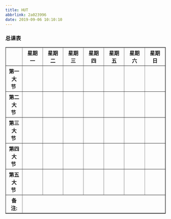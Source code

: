 ```yaml
---
title: HUT
abbrlink: 2a023996
date: 2019-09-06 10:10:10
---
```


### 总课表


<i class="fa fa-calendar"></i>

<table id="kbtable" border="1" width="100%" cellspacing="0" cellpadding="0"
	class="Nsb_r_list Nsb_table">
	<tbody>
	<tr>
		<th width="70" height="28" align="center">&nbsp;</th>
		<th width="123" height="28" align="center">星期一</th>
		<th width="123" height="28" align="center">星期二</th>
		<th width="123" height="28" align="center">星期三</th>
		<th width="124" height="28" align="center">星期四</th>
		<th width="124" height="28" align="center">星期五</th>
		<th width="124" height="28" align="center">星期六</th>
		<th width="124" height="28" align="center">星期日</th>
	</tr>
	<tr>
		<th width="70" height="28" align="center">第一大节&nbsp;</th>
		<td width="123" height="28" align="center" valign="top">
		<div id="1-1" class="kbcontent">&nbsp;</div>
		</td>
		<td width="123" height="28" align="center" valign="top">
		<div id="2-1" class="kbcontent">&nbsp;</div>
		</td>
		<td width="123" height="28" align="center" valign="top">
		<div id="3-1" class="kbcontent">&nbsp;</div>
		</td>
		<td width="123" height="28" align="center" valign="top">
		<div id="4-1" class="kbcontent">&nbsp;</div>
		</td>
		<td width="123" height="28" align="center" valign="top">
		<div id="5-1" class="kbcontent">&nbsp;</div>
		</td>
		<td width="123" height="28" align="center" valign="top">
		<div id="6-1" class="kbcontent">&nbsp;</div>
		</td>
		<td width="123" height="28" align="center" valign="top">
		<div id="7-1" class="kbcontent">&nbsp;</div>
		</td>
	</tr>
	<tr>
		<th width="70" height="28" align="center">第二大节&nbsp;</th>
		<td width="123" height="28" align="center" valign="top">
		<div id="1-2" class="kbcontent">&nbsp;</div>
		</td>
		<td width="123" height="28" align="center" valign="top">
		<div id="2-2" class="kbcontent">&nbsp;</div>
		</td>
		<td width="123" height="28" align="center" valign="top">
		<div id="3-2" class="kbcontent">&nbsp;</div>
		</td>
		<td width="123" height="28" align="center" valign="top">
		<div id="4-2" class="kbcontent">&nbsp;</div>
		</td>
		<td width="123" height="28" align="center" valign="top">
		<div id="5-2" class="kbcontent">&nbsp;</div>
		</td>
		<td width="123" height="28" align="center" valign="top">
		<div id="6-2" class="kbcontent">&nbsp;</div>
		</td>
		<td width="123" height="28" align="center" valign="top">
		<div id="7-2" class="kbcontent">&nbsp;</div>
		</td>
	</tr>
	<tr>
		<th width="70" height="28" align="center">第三大节&nbsp;</th>
		<td width="123" height="28" align="center" valign="top">
		<div id="1-3" class="kbcontent">&nbsp;</div>
		</td>
		<td width="123" height="28" align="center" valign="top">
		<div id="2-3" class="kbcontent">&nbsp;</div>
		</td>
		<td width="123" height="28" align="center" valign="top">
		<div id="3-3" class="kbcontent">&nbsp;</div>
		</td>
		<td width="123" height="28" align="center" valign="top">
		<div id="4-3" class="kbcontent">&nbsp;</div>
		</td>
		<td width="123" height="28" align="center" valign="top">
		<div id="5-3" class="kbcontent">&nbsp;</div>
		</td>
		<td width="123" height="28" align="center" valign="top">
		<div id="6-3" class="kbcontent">&nbsp;</div>
		</td>
		<td width="123" height="28" align="center" valign="top">
		<div id="7-3" class="kbcontent">&nbsp;</div>
		</td>
	</tr>
	<tr>
		<th width="70" height="28" align="center">第四大节&nbsp;</th>
		<td width="123" height="28" align="center" valign="top">
		<div id="1-4" class="kbcontent">&nbsp;</div>
		</td>
		<td width="123" height="28" align="center" valign="top">
		<div id="2-4" class="kbcontent">&nbsp;</div>
		</td>
		<td width="123" height="28" align="center" valign="top">
		<div id="3-4" class="kbcontent">&nbsp;</div>
		</td>
		<td width="123" height="28" align="center" valign="top">
		<div id="4-4" class="kbcontent">&nbsp;</div>
		</td>
		<td width="123" height="28" align="center" valign="top">
		<div id="5-4" class="kbcontent">&nbsp;</div>
		</td>
		<td width="123" height="28" align="center" valign="top">
		<div id="6-4" class="kbcontent">&nbsp;</div>
		</td>
		<td width="123" height="28" align="center" valign="top">
		<div id="7-4" class="kbcontent">&nbsp;</div>
		</td>
	</tr>
	<tr>
		<th width="70" height="28" align="center">第五大节&nbsp;</th>
		<td width="123" height="28" align="center" valign="top">
		<div id="1-5" class="kbcontent">&nbsp;</div>
		</td>
		<td width="123" height="28" align="center" valign="top">
		<div id="2-5" class="kbcontent">&nbsp;</div>
		</td>
		<td width="123" height="28" align="center" valign="top">
		<div id="3-5" class="kbcontent">&nbsp;</div>
		</td>
		<td width="123" height="28" align="center" valign="top">
		<div id="4-5" class="kbcontent">&nbsp;</div>
		</td>
		<td width="123" height="28" align="center" valign="top">
		<div id="5-5" class="kbcontent">&nbsp;</div>
		</td>
		<td width="123" height="28" align="center" valign="top">
		<div id="6-5" class="kbcontent">&nbsp;</div>
		</td>
		<td width="123" height="28" align="center" valign="top">
		<div id="7-5" class="kbcontent">&nbsp;</div>
		</td>
	</tr>
	<tr>
		<th width="70" height="28" align="center">备注:</th>
		<td colspan="7" align="left">&nbsp;</td>
	</tr>
	</tbody>
</table>
